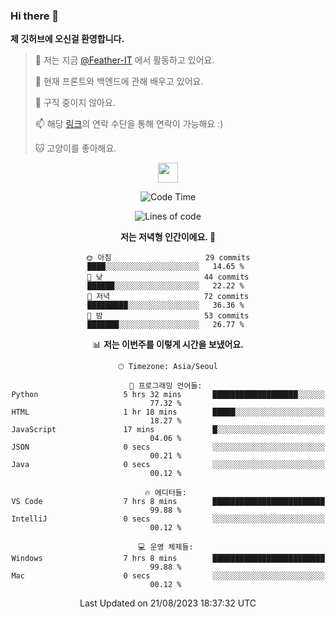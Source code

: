 ### Hi there 👋

**제 깃허브에 오신걸 환영합니다.**
 > 🔭 저는 지금 [@Feather-IT](https://www.github.com/Feather-IT) 에서 활동하고 있어요.
> 
 >  🌱 현재 프론트와 백엔드에 관해 배우고 있어요.
> 
 >  🚫 구직 중이지 않아요.
> 
 > 📫 해당 [링크](https://litt.ly/wh3nilvyou)의 연락 수단을 통해 연락이 가능해요 :)
>
 > 🐱 고양이를 좋아해요.

<div align="center"> 
 <a href="https://litt.ly/wh3nilvyou">
    <img src="https://github.githubassets.com/images/mona-loading-default.gif" width="32" />
 </a>

<!--START_SECTION:waka-->
![Code Time](http://img.shields.io/badge/Code%20Time-22%20hrs%2042%20mins-blue)

![Lines of code](https://img.shields.io/badge/%EC%A0%80%EB%8A%94%20%EC%97%AC%ED%83%9C%EA%B9%8C%EC%A7%80%20-304.0%20thousand%20%EC%A4%84%EC%9D%98%20%EC%BD%94%EB%93%9C%EB%A5%BC%20%EC%9E%91%EC%84%B1%ED%96%88%EC%96%B4%EC%9A%94.-blue)

**저는 저녁형 인간이에요. 🦉** 

```text
🌞 아침                     29 commits          ████░░░░░░░░░░░░░░░░░░░░░   14.65 % 
🌆 낮　                     44 commits          ██████░░░░░░░░░░░░░░░░░░░   22.22 % 
🌃 저녁                     72 commits          █████████░░░░░░░░░░░░░░░░   36.36 % 
🌙 밤　                     53 commits          ███████░░░░░░░░░░░░░░░░░░   26.77 % 
```


📊 **저는 이번주를 이렇게 시간을 보냈어요.** 

```text
🕑︎ Timezone: Asia/Seoul

💬 프로그래밍 언어들: 
Python                   5 hrs 32 mins       ███████████████████░░░░░░   77.32 % 
HTML                     1 hr 18 mins        █████░░░░░░░░░░░░░░░░░░░░   18.27 % 
JavaScript               17 mins             █░░░░░░░░░░░░░░░░░░░░░░░░   04.06 % 
JSON                     0 secs              ░░░░░░░░░░░░░░░░░░░░░░░░░   00.21 % 
Java                     0 secs              ░░░░░░░░░░░░░░░░░░░░░░░░░   00.12 % 

🔥 에디터들: 
VS Code                  7 hrs 8 mins        █████████████████████████   99.88 % 
IntelliJ                 0 secs              ░░░░░░░░░░░░░░░░░░░░░░░░░   00.12 % 

💻 운영 체제들: 
Windows                  7 hrs 8 mins        █████████████████████████   99.88 % 
Mac                      0 secs              ░░░░░░░░░░░░░░░░░░░░░░░░░   00.12 % 
```


 Last Updated on 21/08/2023 18:37:32 UTC
<!--END_SECTION:waka-->
</div>

